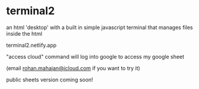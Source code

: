 # terminal2
an html 'desktop' with a built in simple javascript terminal that manages files inside the html

terminal2.netlify.app

"access cloud" command will log into google to access my google sheet

(email rohan.mahajan@icloud.com if you want to try it)

public sheets version coming soon!
